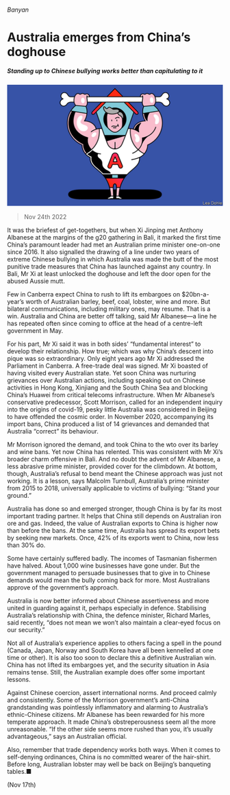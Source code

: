 ###### Banyan

# Australia emerges from China’s doghouse 

##### Standing up to Chinese bullying works better than capitulating to it 

![image](images/20221126_ASD001.jpg) 

> Nov 24th 2022 

It was the briefest of get-togethers, but when Xi Jinping met Anthony Albanese at the margins of the g20 gathering in Bali, it marked the first time China’s paramount leader had met an Australian prime minister one-on-one since 2016. It also signalled the drawing of a line under two years of extreme Chinese bullying in which Australia was made the butt of the most punitive trade measures that China has launched against any country. In Bali, Mr Xi at least unlocked the doghouse and left the door open for the abused Aussie mutt.

Few in Canberra expect China to rush to lift its embargoes on $20bn-a-year’s worth of Australian barley, beef, coal, lobster, wine and more. But bilateral communications, including military ones, may resume. That is a win. Australia and China are better off talking, said Mr Albanese—a line he has repeated often since coming to office at the head of a centre-left government in May.

For his part, Mr Xi said it was in both sides’ “fundamental interest” to develop their relationship. How true; which was why China’s descent into pique was so extraordinary. Only eight years ago Mr Xi addressed the Parliament in Canberra. A free-trade deal was signed. Mr Xi boasted of having visited every Australian state. Yet soon China was nurturing grievances over Australian actions, including speaking out on Chinese activities in Hong Kong, Xinjiang and the South China Sea and blocking China’s Huawei from critical telecoms infrastructure. When Mr Albanese’s conservative predecessor, Scott Morrison, called for an independent inquiry into the origins of covid-19, pesky little Australia was considered in Beijing to have offended the cosmic order. In November 2020, accompanying its import bans, China produced a list of 14 grievances and demanded that Australia “correct” its behaviour.

Mr Morrison ignored the demand, and took China to the wto over its barley and wine bans. Yet now China has relented. This was consistent with Mr Xi’s broader charm offensive in Bali. And no doubt the advent of Mr Albanese, a less abrasive prime minister, provided cover for the climbdown. At bottom, though, Australia’s refusal to bend meant the Chinese approach was just not working. It is a lesson, says Malcolm Turnbull, Australia’s prime minister from 2015 to 2018, universally applicable to victims of bullying: “Stand your ground.”

Australia has done so and emerged stronger, though China is by far its most important trading partner. It helps that China still depends on Australian iron ore and gas. Indeed, the value of Australian exports to China is higher now than before the bans. At the same time, Australia has spread its export bets by seeking new markets. Once, 42% of its exports went to China, now less than 30% do.

Some have certainly suffered badly. The incomes of Tasmanian fishermen have halved. About 1,000 wine businesses have gone under. But the government managed to persuade businesses that to give in to Chinese demands would mean the bully coming back for more. Most Australians approve of the government’s approach.

Australia is now better informed about Chinese assertiveness and more united in guarding against it, perhaps especially in defence. Stabilising Australia’s relationship with China, the defence minister, Richard Marles, said recently, “does not mean we won’t also maintain a clear-eyed focus on our security.”

Not all of Australia’s experience applies to others facing a spell in the pound (Canada, Japan, Norway and South Korea have all been kennelled at one time or other). It is also too soon to declare this a definitive Australian win. China has not lifted its embargoes yet, and the security situation in Asia remains tense. Still, the Australian example does offer some important lessons. 

Against Chinese coercion, assert international norms. And proceed calmly and consistently. Some of the Morrison government’s anti-China grandstanding was pointlessly inflammatory and alarming to Australia’s ethnic-Chinese citizens. Mr Albanese has been rewarded for his more temperate approach. It made China’s obstreperousness seem all the more unreasonable. “If the other side seems more rushed than you, it’s usually advantageous,” says an Australian official.

Also, remember that trade dependency works both ways. When it comes to self-denying ordinances, China is no committed wearer of the hair-shirt. Before long, Australian lobster may well be back on Beijing’s banqueting tables.■


 (Nov 17th)



